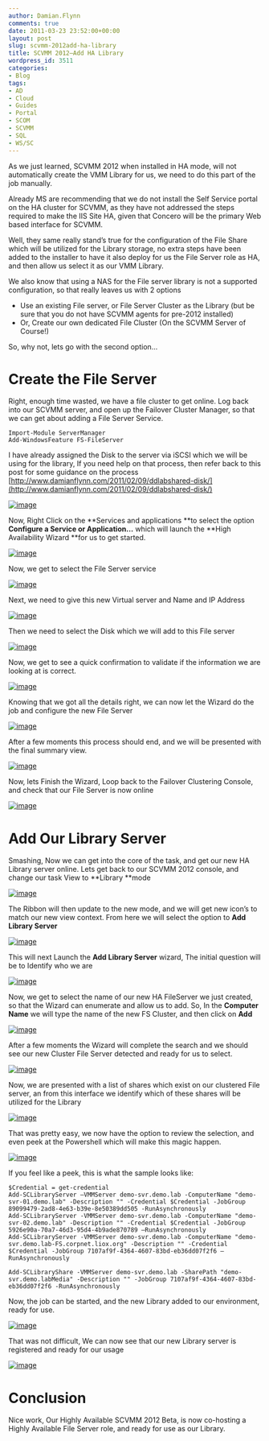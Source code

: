 ```yaml
---
author: Damian.Flynn
comments: true
date: 2011-03-23 23:52:00+00:00
layout: post
slug: scvmm-2012add-ha-library
title: SCVMM 2012–Add HA Library
wordpress_id: 3511
categories:
- Blog
tags:
- AD
- Cloud
- Guides
- Portal
- SCOM
- SCVMM
- SQL
- WS/SC
---
```


As we just learned, SCVMM 2012 when installed in HA mode, will not automatically create the VMM Library for us, we need to do this part of the job manually.

Already MS are recommending that we do not install the Self Service portal on the HA cluster for SCVMM, as they have not addressed the steps required to make the IIS Site HA, given that Concero will be the primary Web based interface for SCVMM.

Well, they same really stand’s true for the configuration of the File Share which will be utilized for the Library storage, no extra steps have been added to the installer to have it also deploy for us the File Server role as HA, and then allow us select it as our VMM Library.

We also know that using a NAS for the File server library is not a supported configuration, so that really leaves us with 2 options

  * Use an existing File server, or File Server Cluster as the Library (but be sure that you do not have SCVMM agents for pre-2012 installed)  
  * Or, Create our own dedicated File Cluster (On the SCVMM Server of Course!) 

So, why not, lets go with the second option…

# Create the File Server

Right, enough time wasted, we have a file cluster to get online. Log back into our SCVMM server, and open up the Failover Cluster Manager, so that we can get about adding a File Server Service.
    
    Import-Module ServerManager
    Add-WindowsFeature FS-FileServer




I have already assigned the Disk to the server via iSCSI which we will be using for the library, If you need help on that process, then refer back to this post for some guidance on the process [http://www.damianflynn.com/2011/02/09/ddlabshared-disk/](http://www.damianflynn.com/2011/02/09/ddlabshared-disk/)




[![image](http://blogstorage.damianflynn.com/wp-content/uploads/2011/03/image_thumb25.png)](http://blogstorage.damianflynn.com/wp-content/uploads/2011/03/image30.png)




Now, Right Click on the **Services and applications **to select the option **Configure a Service or Application…** which will launch the **High Availability Wizard **for us to get started.




[![image](http://blogstorage.damianflynn.com/wp-content/uploads/2011/03/image_thumb26.png)](http://blogstorage.damianflynn.com/wp-content/uploads/2011/03/image31.png)




Now, we get to select the File Server service




[![image](http://blogstorage.damianflynn.com/wp-content/uploads/2011/03/image_thumb27.png)](http://blogstorage.damianflynn.com/wp-content/uploads/2011/03/image32.png)




Next, we need to give this new Virtual server and Name and IP Address




[![image](http://blogstorage.damianflynn.com/wp-content/uploads/2011/03/image_thumb28.png)](http://blogstorage.damianflynn.com/wp-content/uploads/2011/03/image33.png)




Then we need to select the Disk which we will add to this File server




[![image](http://blogstorage.damianflynn.com/wp-content/uploads/2011/03/image_thumb29.png)](http://blogstorage.damianflynn.com/wp-content/uploads/2011/03/image34.png)




Now, we get to see a quick confirmation to validate if the information we are looking at is correct.




[![image](http://blogstorage.damianflynn.com/wp-content/uploads/2011/03/image_thumb30.png)](http://blogstorage.damianflynn.com/wp-content/uploads/2011/03/image35.png)




Knowing that we got all the details right, we can now let the Wizard do the job and configure the new File Server




[![image](http://blogstorage.damianflynn.com/wp-content/uploads/2011/03/image_thumb31.png)](http://blogstorage.damianflynn.com/wp-content/uploads/2011/03/image36.png)




After a few moments this process should end, and we will be presented with the final summary view.




[![image](http://blogstorage.damianflynn.com/wp-content/uploads/2011/03/image_thumb32.png)](http://blogstorage.damianflynn.com/wp-content/uploads/2011/03/image37.png)




Now, lets Finish the Wizard, Loop back to the Failover Clustering Console, and check that our File Server is now online




[![image](http://blogstorage.damianflynn.com/wp-content/uploads/2011/03/image_thumb33.png)](http://blogstorage.damianflynn.com/wp-content/uploads/2011/03/image38.png)




# Add Our Library Server




Smashing, Now we can get into the core of the task, and get our new HA Library server online. Lets get back to our SCVMM 2012 console, and change our task View to **Library **mode




[![image](http://blogstorage.damianflynn.com/wp-content/uploads/2011/03/image_thumb34.png)](http://blogstorage.damianflynn.com/wp-content/uploads/2011/03/image39.png)




The Ribbon will then update to the new mode, and we will get new icon’s to match our new view context. From here we will select the option to **Add Library Server**




[![image](http://blogstorage.damianflynn.com/wp-content/uploads/2011/03/image_thumb35.png)](http://blogstorage.damianflynn.com/wp-content/uploads/2011/03/image40.png)




This will next Launch the **Add Library Server** wizard, The initial question will be to Identify who we are




[![image](http://blogstorage.damianflynn.com/wp-content/uploads/2011/03/image_thumb36.png)](http://blogstorage.damianflynn.com/wp-content/uploads/2011/03/image41.png)




Now, we get to select the name of our new HA FileServer we just created, so that the Wizard can enumerate and allow us to add. So, In the **Computer Name** we will type the name of the new FS Cluster, and then click on **Add**




[![image](http://blogstorage.damianflynn.com/wp-content/uploads/2011/03/image_thumb37.png)](http://blogstorage.damianflynn.com/wp-content/uploads/2011/03/image42.png)




After a few moments the Wizard will complete the search and we should see our new Cluster File Server detected and ready for us to select.




[![image](http://blogstorage.damianflynn.com/wp-content/uploads/2011/03/image_thumb38.png)](http://blogstorage.damianflynn.com/wp-content/uploads/2011/03/image43.png)




Now, we are presented with a list of shares which exist on our clustered File server, an from this interface we identify which of these shares will be utilized for the Library




[![image](http://blogstorage.damianflynn.com/wp-content/uploads/2011/03/image_thumb39.png)](http://blogstorage.damianflynn.com/wp-content/uploads/2011/03/image44.png)




That was pretty easy, we now have the option to review the selection, and even peek at the Powershell which will make this magic happen.




[![image](http://blogstorage.damianflynn.com/wp-content/uploads/2011/03/image_thumb40.png)](http://blogstorage.damianflynn.com/wp-content/uploads/2011/03/image45.png)




If you feel like a peek, this is what the sample looks like:
    
    $Credential = get-credential
    Add-SCLibraryServer –VMMServer demo-svr.demo.lab -ComputerName "demo-svr-01.demo.lab" -Description "" -Credential $Credential -JobGroup 89099479-2ad8-4e63-b39e-8e50389dd505 -RunAsynchronously
    Add-SCLibraryServer -VMMServer demo-svr.demo.lab -ComputerName "demo-svr-02.demo.lab" -Description "" -Credential $Credential -JobGroup 5926e90a-70a7-46d3-95d4-4b9ade870789 –RunAsynchronously
    Add-SCLibraryServer -VMMServer demo-svr.demo.lab -ComputerName "demo-svr.demo.lab-FS.corpnet.liox.org" -Description "" -Credential $Credential -JobGroup 7107af9f-4364-4607-83bd-eb36dd07f2f6 –RunAsynchronously
    
    Add-SCLibraryShare -VMMServer demo-svr.demo.lab -SharePath "demo-svr.demo.labMedia" -Description "" -JobGroup 7107af9f-4364-4607-83bd-eb36dd07f2f6 -RunAsynchronously




Now, the job can be started, and the new Library added to our environment, ready for use.




[![image](http://blogstorage.damianflynn.com/wp-content/uploads/2011/03/image_thumb41.png)](http://blogstorage.damianflynn.com/wp-content/uploads/2011/03/image46.png)




That was not difficult, We can now see that our new Library server is registered and ready for our usage




[![image](http://blogstorage.damianflynn.com/wp-content/uploads/2011/03/image_thumb42.png)](http://blogstorage.damianflynn.com/wp-content/uploads/2011/03/image47.png)




# Conclusion




Nice work, Our Highly Available SCVMM 2012 Beta, is now co-hosting a Highly Available File Server role, and ready for use as our Library.
